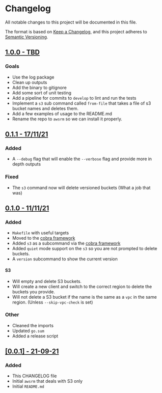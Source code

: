 # Changelog

All notable changes to this project will be documented in this file.

The format is based on [Keep a Changelog](https://keepachangelog.com/en/1.0.0/),
and this project adheres to [Semantic Versioning](https://semver.org/spec/v2.0.0.html).

## [1.0.0 - TBD](https://github.com/ktasper/awsrm/releases/tag/0.2.0)
### Goals
- Use the log package
- Clean up outputs
- Add the binary to gitignore
- Add some sort of unit testing
- Add a pipeline for commits to `develop` to lint and run the tests
- Implement a `s3` sub command called `from-file` that takes a file of s3 bucket names and deletes them.
- Add a few examples of usage to the README.md
- Rename the repo to `awsrm` so we can install it properly.

## [0.1.1 - 17/11/21 ](https://github.com/ktasper/awsrm/releases/tag/0.1.1)
### Added
- A `--debug` flag that will enable the `--verbose` flag and provide more in depth outputs

### Fixed
- The `s3` command now will delete versioned buckets (What a job that was)


## [0.1.0 - 11/11/21 ](https://github.com/ktasper/awsrm/releases/tag/0.1.0)

### Added

- `Makefile` with useful targets
- Moved to the [cobra framework](https://github.com/spf13/cobra)
- Added `s3` as a subcommand via the [cobra framework](https://github.com/spf13/cobra)
- Added `quiet` mode support on the `s3` so you are not prompted to delete buckets.
- A `version` subcommand to show the current version

#### S3

- Will empty and delete S3 buckets.
- Will create a new client and switch to the correct region to delete the buckets you provide.
- Will not delete a S3 bucket if the name is the same as a `vpc` in the same region. (Unless `--skip-vpc-check` is set)

### Other

- Cleaned the imports
- Updated `go.sum`
- Added a release script

## [[0.0.1] - 21-09-21](https://github.com/ktasper/awsrm/releases/tag/0.0.1) 

### Added

- This CHANGELOG file
- Initial `awsrm` that deals with S3 only
- Initial `README.md`